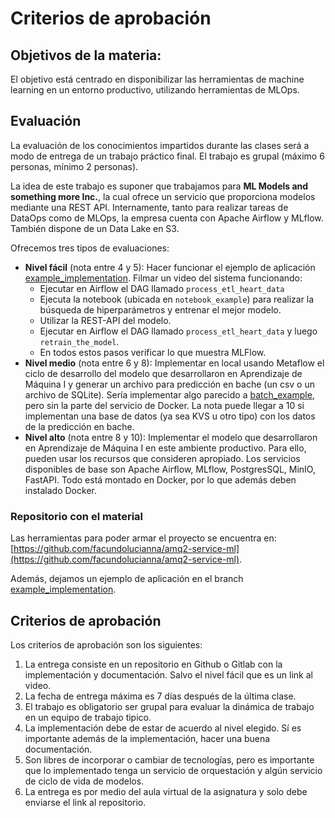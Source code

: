 # Criterios de aprobación

## Objetivos de la materia:

El objetivo está centrado en disponibilizar las herramientas de machine learning en un entorno productivo, utilizando herramientas de MLOps.

## Evaluación

La evaluación de los conocimientos impartidos durante las clases será a modo de entrega de un trabajo práctico final. El trabajo es grupal (máximo 6 personas, mínimo 2 personas).

La idea de este trabajo es suponer que trabajamos para **ML Models and something more Inc.**, la cual ofrece un servicio que proporciona modelos mediante una REST API. Internamente, tanto para realizar tareas de DataOps como de MLOps, la empresa cuenta con Apache Airflow y MLflow. También dispone de un Data Lake en S3.

Ofrecemos tres tipos de evaluaciones:

 * **Nivel fácil** (nota entre 4 y 5): Hacer funcionar el ejemplo de aplicación [example_implementation](https://github.com/facundolucianna/amq2-service-ml/tree/example_implementation). Filmar un video del sistema funcionando:
   * Ejecutar en Airflow el DAG llamado `process_etl_heart_data`
   * Ejecuta la notebook (ubicada en `notebook_example`) para realizar la búsqueda de hiperparámetros y entrenar el mejor modelo.
   * Utilizar la REST-API del modelo.
   * Ejecutar en Airflow el DAG llamado `process_etl_heart_data` y luego `retrain_the_model`.
   * En todos estos pasos verificar lo que muestra MLFlow.
 * **Nivel medio** (nota entre 6 y 8): Implementar en local usando Metaflow el ciclo de desarrollo del modelo que desarrollaron en Aprendizaje de Máquina I y generar un archivo para predicción en bache (un csv o un archivo de SQLite). Sería implementar algo parecido a [batch_example](https://github.com/facundolucianna/amq2-service-ml/tree/batch_example), pero sin la parte del servicio de Docker. La nota puede llegar a 10 si implementan una base de datos (ya sea KVS u otro tipo) con los datos de la predicción en bache.
 * **Nivel alto** (nota entre 8 y 10): Implementar el modelo que desarrollaron en Aprendizaje de Máquina I en este ambiente productivo. Para ello, pueden usar los recursos que consideren apropiado. Los servicios disponibles de base son Apache Airflow, MLflow, PostgresSQL, MinIO, FastAPI. Todo está montado en Docker, por lo que además deben instalado Docker. 

### Repositorio con el material

Las herramientas para poder armar el proyecto se encuentra en: 
[https://github.com/facundolucianna/amq2-service-ml](https://github.com/facundolucianna/amq2-service-ml).

Además, dejamos un ejemplo de aplicación en el branch [example_implementation](https://github.com/facundolucianna/amq2-service-ml/tree/example_implementation).

## Criterios de aprobación

Los criterios de aprobación son los siguientes:

1. La entrega consiste en un repositorio en Github o Gitlab con la implementación y documentación. Salvo el nivel fácil que es un link al video.
2. La fecha de entrega máxima es 7 días después de la última clase.
3. El trabajo es obligatorio ser grupal para evaluar la dinámica de trabajo en un equipo de trabajo tipico.
4. La implementación debe de estar de acuerdo al nivel elegido. Sí es importante además de la implementación, hacer una buena documentación.
5. Son libres de incorporar o cambiar de tecnologías, pero es importante que lo implementado tenga un servicio de orquestación y algún servicio de ciclo de vida de modelos.   
6. La entrega es por medio del aula virtual de la asignatura y solo debe enviarse el link al repositorio.
